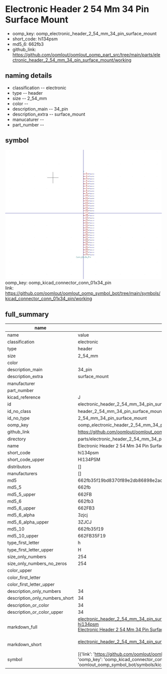 # Electronic Header 2 54 Mm 34 Pin Surface Mount

  
* oomp_key: oomp_electronic_header_2_54_mm_34_pin_surface_mount 
* short_code: hi134psm
* md5_6: 662fb3  
* github_link: https://github.com/oomlout/oomlout_oomp_part_src/tree/main/parts/electronic_header_2_54_mm_34_pin_surface_mount/working  
## naming details
* classification -- electronic
* type -- header
* size -- 2_54_mm
* color -- 
* description_main -- 34_pin
* description_extra -- surface_mount
* manucaturer -- 
* part_number -- 



## symbol

![](symbol/0/working/working_600.png)  
oomp_key: oomp_kicad_connector_conn_01x34_pin  
link: https://github.com/oomlout/oomlout_oomp_symbol_bot/tree/main/symbols/kicad_connector_conn_01x34_pin/working  


## full_summary
| name | value | 
| --- | --- | 
| name | value | 
| classification | electronic | 
| type | header | 
| size | 2_54_mm | 
| color |  | 
| description_main | 34_pin | 
| description_extra | surface_mount | 
| manufacturer |  | 
| part_number |  | 
| kicad_reference | J | 
| id | electronic_header_2_54_mm_34_pin_surface_mount | 
| id_no_class | header_2_54_mm_34_pin_surface_mount | 
| id_no_type | 2_54_mm_34_pin_surface_mount | 
| oomp_key | oomp_electronic_header_2_54_mm_34_pin_surface_mount | 
| github_link | https://github.com/oomlout/oomlout_oomp_part_src/tree/main/parts/electronic_header_2_54_mm_34_pin_surface_mount/working | 
| directory | parts/electronic_header_2_54_mm_34_pin_surface_mount | 
| name | Electronic Header 2 54 Mm 34 Pin Surface Mount | 
| short_code | hi134psm | 
| short_code_upper | HI134PSM | 
| distributors | [] | 
| manufacturers | [] | 
| md5 | 662fb35f19bd8370f89e2db86898e2ad | 
| md5_5 | 662fb | 
| md5_5_upper | 662FB | 
| md5_6 | 662fb3 | 
| md5_6_upper | 662FB3 | 
| md5_6_alpha | 3zjcj | 
| md5_6_alpha_upper | 3ZJCJ | 
| md5_10 | 662fb35f19 | 
| md5_10_upper | 662FB35F19 | 
| type_first_letter | h | 
| type_first_letter_upper | H | 
| size_only_numbers | 254 | 
| size_only_numbers_no_zeros | 254 | 
| color_upper |  | 
| color_first_letter |  | 
| color_first_letter_upper |  | 
| description_only_numbers | 34 | 
| description_only_numbers_short | 34 | 
| description_or_color | 34 | 
| description_or_color_upper | 34 | 
| markdown_full | [electronic_header_2_54_mm_34_pin_surface_mount](https://github.com/oomlout/oomlout_oomp_part_src/tree/main/parts/electronic_header_2_54_mm_34_pin_surface_mount/working)<br>[hi134psm](https://github.com/oomlout/oomlout_oomp_part_src/tree/main/parts/electronic_header_2_54_mm_34_pin_surface_mount/working)<br>[Electronic Header 2 54 Mm 34 Pin Surface Mount](https://github.com/oomlout/oomlout_oomp_part_src/tree/main/parts/electronic_header_2_54_mm_34_pin_surface_mount/working)<br><br> | 
| markdown_short | [electronic_header_2_54_mm_34_pin_surface_mount](https://github.com/oomlout/oomlout_oomp_part_src/tree/main/parts/electronic_header_2_54_mm_34_pin_surface_mount/working)<br><br> | 
| symbol | [{'link': 'https://github.com/oomlout/oomlout_oomp_symbol_bot/tree/main/symbols/kicad_connector_conn_01x34_pin', 'oomp_key': 'oomp_kicad_connector_conn_01x34_pin', 'directory': 'oomlout_oomp_symbol_bot/symbols/kicad_connector_conn_01x34_pin//working/working.kicad_sym'}] | 
